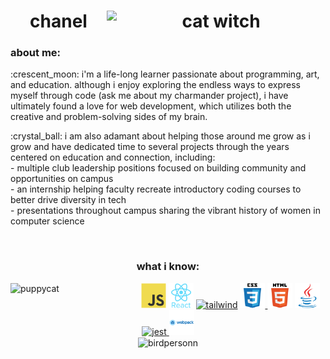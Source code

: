 <h1 align="center"">chanel
<img width="350" align="right" alt="cat witch" src="https://media.tenor.com/qtnsr3pQCWgAAAAi/cute-kawaii.gif">
</h1>

<h3 align="left">about me:</h3>
<p>:crescent_moon: i'm a life-long learner passionate about programming, art, and education. although i enjoy exploring the endless ways  to express myself through code (ask me about my charmander project), i have ultimately found a love for web development, which utilizes both the creative and problem-solving sides of my brain.</p>

<p>:crystal_ball: i am also adamant about helping those around me grow as i grow and have dedicated time to several projects through the years centered on education and connection, including:<br>
- multiple club leadership positions focused on building community and opportunities on campus<br>
- an internship helping faculty recreate introductory coding courses to better drive diversity in tech<br>
- presentations throughout campus sharing the vibrant history of women in computer science<br>
</p>
<br>
<h3 align="center">what i know:</h3>
<img width="200" align="left" alt="puppycat" src="https://media.tenor.com/4onLk5j-WMIAAAAi/writing-puppycat.gif">
<p align="center"><a href="https://developer.mozilla.org/en-US/docs/Web/JavaScript" target="_blank" rel="noreferrer"> <img src="https://raw.githubusercontent.com/devicons/devicon/master/icons/javascript/javascript-original.svg" alt="javascript" width="40" height="40"/></a> <a href="https://reactjs.org/" target="_blank" rel="noreferrer"> <img src="https://raw.githubusercontent.com/devicons/devicon/master/icons/react/react-original-wordmark.svg" alt="react" width="40" height="40"/></a> <a href="https://tailwindcss.com/" target="_blank" rel="noreferrer"> <img src="https://www.vectorlogo.zone/logos/tailwindcss/tailwindcss-icon.svg" alt="tailwind" width="40" height="40"/></a> <a href="https://www.w3schools.com/css/" target="_blank" rel="noreferrer"> <img src="https://raw.githubusercontent.com/devicons/devicon/master/icons/css3/css3-original-wordmark.svg" alt="css3" width="40" height="40"/> </a> <a href="https://www.w3.org/html/" target="_blank" rel="noreferrer"> <img src="https://raw.githubusercontent.com/devicons/devicon/master/icons/html5/html5-original-wordmark.svg" alt="html5" width="40" height="40"/></a> <a href="https://www.java.com" target="_blank" rel="noreferrer"> <img src="https://raw.githubusercontent.com/devicons/devicon/master/icons/java/java-original.svg" alt="java" width="40" height="40"/> </a> <a href="https://jestjs.io" target="_blank" rel="noreferrer"> <img src="https://www.vectorlogo.zone/logos/jestjsio/jestjsio-icon.svg" alt="jest" width="40" height="40"/> </a> <a href="https://webpack.js.org" target="_blank" rel="noreferrer"> <img src="https://raw.githubusercontent.com/devicons/devicon/d00d0969292a6569d45b06d3f350f463a0107b0d/icons/webpack/webpack-original-wordmark.svg" alt="webpack" width="40" height="40"/></a> <br>
<img align="center" src="https://github-readme-stats.vercel.app/api/top-langs?username=birdpersonn&show_icons=true&locale=en&layout=compact" alt="birdpersonn" /></p>
